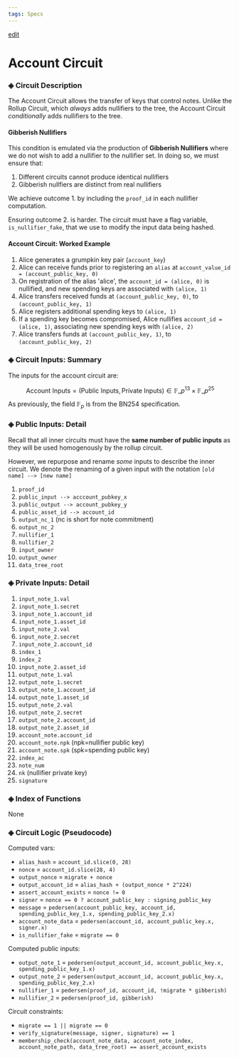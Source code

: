 ```yaml
---
tags: Specs
---
```


[edit](https://hackmd.io/1jn-lUazQcWjIaY7x6WZzg)

# Account Circuit

### ◈ Circuit Description

The Account Circuit allows the transfer of keys that control notes.
Unlike the Rollup Circuit, which _always_ adds nullifiers to the tree, the Account Circuit _conditionally_ adds nullifiers to the tree.

#### Gibberish Nullifiers

This condition is emulated via the production of **Gibberish Nullifiers** where we do not wish to add a nullifier to the nullifier set. In doing so, we must ensure that:

1. Different circuits cannot produce identical nullifiers
2. Gibberish nullfiers are distinct from real nullifiers

We achieve outcome 1. by including the `proof_id` in each nullifier computation.

Ensuring outcome 2. is harder. The circuit must have a flag variable, `is_nullifier_fake`, that we use to modify the input data being hashed.

#### Account Circuit: Worked Example

1. Alice generates a grumpkin key pair (`account_key`)
1. Alice can receive funds prior to registering an `alias` at `account_value_id = (account_public_key, 0)`
1. On registration of the alias 'alice', the `account_id = (alice, 0)` is nullified, and new spending keys are associated with `(alice, 1)`
1. Alice transfers received funds at `(account_public_key, 0)`, to `(account_public_key, 1)`
1. Alice registers additional spending keys to `(alice, 1)`
1. If a spending key becomes compromised, Alice nullifies `account_id = (alice, 1)`, associating new spending keys with `(alice, 2)`
1. Alice transfers funds at `(account_public_key, 1)`, to `(account_public_key, 2)`

### ◈ Circuit Inputs: Summary

The inputs for the account circuit are:

$$ \text{Account Inputs} = (\text{Public Inputs}, \text{Private Inputs}) \in \mathbb{F}\_p^{13} \times \mathbb{F}\_p^{25}$$

As previously, the field $\mathbb{F}_p$ is from the BN254 specification.

### ◈ Public Inputs: Detail

Recall that all inner circuits must have the **same number of public inputs** as they will be used homogenously by the rollup circuit.

However, we repurpose and rename _some_ inputs to describe the inner circuit. We denote the renaming of a given input with the notation `[old name] --> [new name]`

1. `proof_id`
1. `public_input --> acccount_pubkey_x`
1. `public_output --> account_pubkey_y`
1. `public_asset_id --> account_id`
1. `output_nc_1` (nc is short for note commitment)
1. `output_nc_2`
1. `nullifier_1`
1. `nullifier_2`
1. `input_owner`
1. `output_owner`
1. `data_tree_root`

### ◈ Private Inputs: Detail

1. `input_note_1.val`
2. `input_note_1.secret`
3. `input_note_1.account_id`
4. `input_note_1.asset_id`
5. `input_note_2.val`
6. `input_note_2.secret`
7. `input_note_2.account_id`
8. `index_1`
9. `index_2`
10. `input_note_2.asset_id`
11. `output_note_1.val`
12. `output_note_1.secret`
13. `output_note_1.account_id`
14. `output_note_1.asset_id`
15. `output_note_2.val`
16. `output_note_2.secret`
17. `output_note_2.account_id`
18. `output_note_2.asset_id`
19. `account_note.account_id`
20. `account_note.npk` (npk=nullifier public key)
21. `account_note.spk` (spk=spending public key)
22. `index_ac`
23. `note_num`
24. `nk` (nullifier private key)
25. `signature`

### ◈ Index of Functions

None

### ◈ Circuit Logic (Pseudocode)

Computed vars:

- `alias_hash` = `account_id.slice(0, 28)`
- `nonce` = `account_id.slice(28, 4)`
- `output_nonce` = `migrate + nonce`
- `output_account_id` = `alias_hash + (output_nonce * 2^224)`
- `assert_account_exists` = `nonce != 0`
- `signer` = `nonce == 0 ? account_public_key : signing_public_key`
- `message` = `pedersen(account_public_key, account_id, spending_public_key_1.x, spending_public_key_2.x)`
- `account_note_data` = `pedersen(account_id, account_public_key.x, signer.x)`
- `is_nullifier_fake` = `migrate == 0`

Computed public inputs:

- `output_note_1` = `pedersen(output_account_id, account_public_key.x, spending_public_key_1.x)`
- `output_note_2` = `pedersen(output_account_id, account_public_key.x, spending_public_key_2.x)`
- `nullifier_1` = `pedersen(proof_id, account_id, !migrate * gibberish)`
- `nullifier_2` = `pedersen(proof_id, gibberish)`

Circuit constraints:

- `migrate == 1 || migrate == 0`
- `verify_signature(message, signer, signature) == 1`
- `membership_check(account_note_data, account_note_index, account_note_path, data_tree_root) == assert_account_exists`
